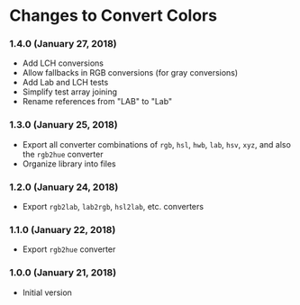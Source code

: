 # Changes to Convert Colors

### 1.4.0 (January 27, 2018)

- Add LCH conversions
- Allow fallbacks in RGB conversions (for gray conversions)
- Add Lab and LCH tests
- Simplify test array joining
- Rename references from "LAB" to "Lab"

### 1.3.0 (January 25, 2018)

- Export all converter combinations of `rgb`, `hsl`, `hwb`, `lab`, `hsv`,
  `xyz`, and also the `rgb2hue` converter
- Organize library into files

### 1.2.0 (January 24, 2018)

- Export `rgb2lab`, `lab2rgb`, `hsl2lab`, etc. converters

### 1.1.0 (January 22, 2018)

- Export `rgb2hue` converter

### 1.0.0 (January 21, 2018)

- Initial version
